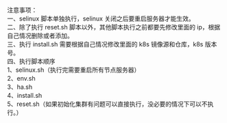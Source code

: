 注意事项：    
一、selinux 脚本单独执行，selinux 关闭之后要重启服务器才能生效。     
二、除了执行 reset.sh 脚本以外，其他脚本执行之前都要先修改里面的 ip，根据自己情况删除或者添加。     
三、执行 install.sh 需要根据自己情况修改里面的 k8s 镜像源和仓库，k8s 版本号。     
四、执行脚本顺序     
1、selinux.sh（执行完需要重启所有节点服务器）     
2、env.sh      
3、ha.sh      
4、install.sh    
5、reset.sh（如果初始化集群有问题可以直接执行，没必要的情况下可以不执行。）     
